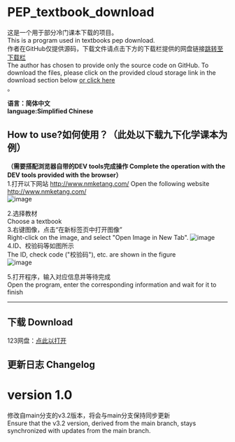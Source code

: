 # PEP_textbook_download
这是一个用于部分冷门课本下载的项目。  
This is a program used in textbooks pep download.  
作者在GitHub仅提供源码，下载文件请点击下方的下载栏提供的网盘链接[跳转至下载栏](https://github.com/lueduodezhe/PEP_textbook_download/tree/universal_textbook#%E4%B8%8B%E8%BD%BD-download)  
The author has chosen to provide only the source code on GitHub. To download the files, please click on the provided cloud storage link in the download section below [or click here](https://github.com/lueduodezhe/PEP_textbook_download/tree/universal_textbook#%E4%B8%8B%E8%BD%BD-download)  
。  
 
**语言：简体中文   
language:Simplified Chinese**  
## How to use?如何使用？（此处以下载九下化学课本为例）
**（需要搭配浏览器自带的DEV tools完成操作 Complete the operation with the DEV tools provided with the browser）**   
1.打开以下网站 http://www.nmketang.com/
Open the following website http://www.nmketang.com/  
![image](https://github.com/lueduodezhe/PEP_textbook_download/assets/141403762/002568b3-c98c-441f-992b-af4ce90c5aa0)
  
2.选择教材    
Choose a textbook  
3.右键图像，点击“在新标签页中打开图像”  
Right-click on the image, and select "Open Image in New Tab".
![image](https://github.com/lueduodezhe/PEP_textbook_download/assets/141403762/4b9171b0-11da-428f-b18c-12bf0765daaa)  
4.ID、校验码等如图所示  
The ID, check code ("校验码"), etc. are shown in the figure  
![image](https://github.com/lueduodezhe/PEP_textbook_download/assets/141403762/4b4536c3-30f7-4b2b-9089-7b14dd129320)


5.打开程序，输入对应信息并等待完成  
Open the program, enter the corresponding information and wait for it to finish  




------
## 下载 Download  
123网盘：[点此以打开](https://www.123pan.com/s/ICnzVv-oGIgh.html)   


## 更新日志 Changelog    
# version 1.0  
修改自main分支的v3.2版本，将会与main分支保持同步更新   
Ensure that the v3.2 version, derived from the main branch, stays synchronized with updates from the main branch.
